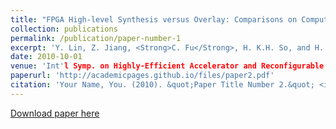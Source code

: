 ```yaml
---
title: "FPGA High-level Synthesis versus Overlay: Comparisons on Computation Kernels"
collection: publications
permalink: /publication/paper-number-1
excerpt: 'Y. Lin, Z. Jiang, <Strong>C. Fu</Strong>, H. K.H. So, and H. Yang'
date: 2010-10-01
venue: 'Int'l Symp. on Highly-Efficient Accelerator and Reconfigurable Technologies (HEART), 2017.'
paperurl: 'http://academicpages.github.io/files/paper2.pdf'
citation: 'Your Name, You. (2010). &quot;Paper Title Number 2.&quot; <i>Journal 1</i>. 1(2).'
---
```

<!-- This paper is about the number 2. The number 3 is left for future work.
 -->
[Download paper here](https://dl.acm.org/citation.cfm?id=3039919)

<!-- Recommended citation: Your Name, You. (2010). "Paper Title Number 2." <i>Journal 1</i>. 1(2). -->
